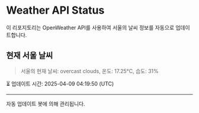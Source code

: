 
# Weather API Status

이 리포지토리는 OpenWeather API를 사용하여 서울의 날씨 정보를 자동으로 업데이트합니다.

## 현재 서울 날씨
> 서울의 현재 날씨: overcast clouds, 온도: 17.25°C, 습도: 31%

⏳ 업데이트 시간: 2025-04-09 04:19:50 (UTC)

---
자동 업데이트 봇에 의해 관리됩니다.
